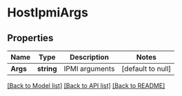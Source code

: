 # HostIpmiArgs

## Properties
Name | Type | Description | Notes
------------ | ------------- | ------------- | -------------
**Args** | **string** | IPMI arguments | [default to null]

[[Back to Model list]](../README.md#documentation-for-models) [[Back to API list]](../README.md#documentation-for-api-endpoints) [[Back to README]](../README.md)


